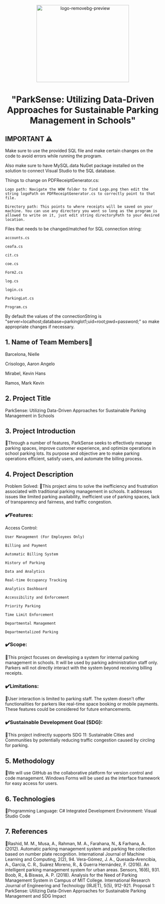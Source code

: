 
<p align="center">
  <img src="https://github.com/AaronCrisologo/ParkSense-Utilizing-Data-Driven-Approaches-for-Sustainable-Parking-Management-in-Schools./assets/124795403/5761e4c8-6261-4bdc-a182-17bb720b0454" alt="logo-removebg-preview" alt="Animated Image" width="300" height="250"/>
</p>



# <p align="center">"ParkSense: Utilizing Data-Driven Approaches for Sustainable Parking Management in Schools" </p>

<p align="center">
  <a href="https://coronasafe.network">
    <picture>
      <source media="(prefers-color-scheme: dark)" srcset="./care/static/images/logos/light-logo.svg">
    
  </a>
</p>

	



##  IMPORTANT ⚠
Make sure to use the provided SQL file and make certain changes on the code to avoid errors while running the program.

Also make sure to have MySQL.data NuGet package installed on the solution to connect Visual Studio to the SQL database.

Things to change on PDFReceiptGenerator.cs:
 
	Logo path: Navigate the WOW folder to find Logo.png then edit the string logoPath on PDFReceiptGenerator.cs to correctly point to that file.

 	Directory path: This points to where receipts will be saved on your machine. You can use any directory you wont so long as the program is allowed to write on it, just edit string directoryPath to your desired location.

Files that needs to be changed/matched for SQL connection string:

	accounts.cs
 
	ceafa.cs
 
	cit.cs
 
	coe.cs
 
	Form2.cs
 
	log.cs
 
	login.cs
 
	ParkingLot.cs
 
	Program.cs
By default the values of the connectionString is "server=localhost;database=parkinglot1;uid=root;pwd=password;" so make appropriate changes if necessary. 

##  1. Name of Team Members👥
  

Barcelona, Nielle

Crisologo, Aaron Angelo

Mirabel, Kevin Hans

Ramos, Mark Kevin



##  2. Project Title
ParkSense: Utilizing Data-Driven Approaches for Sustainable Parking Management in Schools

## 3. Project Introduction
  📌Through a number of features, ParkSense seeks to effectively manage parking spaces, improve customer experience, and optimize operations in school parking lots. Its purpose and objective are to make parking operations efficient, satisfy users, and automate the billing process.

## 4. Project Description
Problem Solved:
  📌This project aims to solve the inefficiency and frustration associated with traditional parking management in schools. It addresses issues like limited parking availability, inefficient use of parking spaces, lack of transparency and fairness, and traffic congestion.

### ✔️Features:

Access Control:

	User Management (For Employees Only)
 
	Billing and Payment
 
	Automatic Billing System
 
	History of Parking
 
	Data and Analytics
 
	Real-time Occupancy Tracking
 
	Analytics Dashboard
 
	Accessibility and Enforcement
 
	Priority Parking
 
	Time Limit Enforcement
 
	Departmental Management
 
	Departmentalized Parking
 
 ### ✔️Scope:

 📌This project focuses on developing a system for internal parking management in schools. It will be used by parking administration staff only. Parkers will not directly interact with the system beyond receiving billing receipts.

 ### ✔️Limitations:

📌User interaction is limited to parking staff. The system doesn't offer functionalities for parkers like real-time space booking or mobile payments. These features could be considered for future enhancements.

 ### ✔️Sustainable Development Goal (SDG):

📌This project indirectly supports SDG 11: Sustainable Cities and Communities by potentially reducing traffic congestion caused by circling for parking.

## 5. Methodology

📌We will use GitHub as the collaborative platform for version control and code management. Windows Forms will be used as the interface framework for easy access for users.

## 6. Technologies

📌Programming Language: C#
Integrated Development Environment: Visual Studio Code
## 7. References

📌Rashid, M. M., Musa, A., Rahman, M. A., Farahana, N., & Farhana, A. (2012). Automatic parking management system and parking fee collection based on number plate recognition. International Journal of Machine Learning and Computing, 2(2), 94.
Vera-Gómez, J. A., Quesada-Arencibia, A., García, C. R., Suárez Moreno, R., & Guerra Hernández, F. (2016). An intelligent parking management system for urban areas. Sensors, 16(6), 931.
Boob, R., & Biswas, A. P. (2018). Analysis for the Need of Parking Management System in Campus of MIT College. International Research Journal of Engineering and Technology (IRJET), 5(5), 912-921.
Proposal 1: ParkSense: Utilizing Data-Driven Approaches for Sustainable Parking Management and SDG Impact


